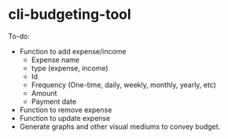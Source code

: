# cli-budgeting-tool

To-do:
- Function to add expense/income
    - Expense name
    - type (expense, income)
    - Id
    - Frequency (One-time, daily, weekly, monthly, yearly, etc)
    - Amount
    - Payment date
- Function to remove expense
- Function to update expense
- Generate graphs and other visual mediums to convey budget.